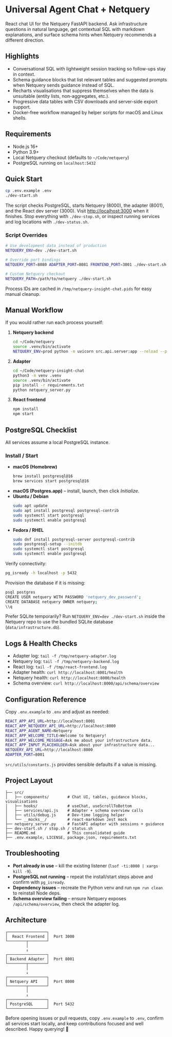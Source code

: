 # Universal Agent Chat + Netquery

React chat UI for the Netquery FastAPI backend. Ask infrastructure questions in natural language, get contextual SQL with markdown explanations, and surface schema hints when Netquery recommends a different direction.

## Highlights
- Conversational SQL with lightweight session tracking so follow-ups stay in context.
- Schema guidance blocks that list relevant tables and suggested prompts when Netquery sends guidance instead of SQL.
- Recharts visualisations that suppress themselves when the data is unsuitable (entity lists, non-aggregates, etc.).
- Progressive data tables with CSV downloads and server-side export support.
- Docker-free workflow managed by helper scripts for macOS and Linux shells.

## Requirements
- Node.js 16+
- Python 3.9+
- Local Netquery checkout (defaults to `~/Code/netquery`)
- PostgreSQL running on `localhost:5432`

## Quick Start
```bash
cp .env.example .env
./dev-start.sh
```
The script checks PostgreSQL, starts Netquery (8000), the adapter (8001), and the React dev server (3000). Visit [http://localhost:3000](http://localhost:3000) when it finishes. Stop everything with `./dev-stop.sh`, or inspect running services and log locations with `./dev-status.sh`.

### Script Overrides
```bash
# Use development data instead of production
NETQUERY_ENV=dev ./dev-start.sh

# Override port bindings
NETQUERY_PORT=8080 ADAPTER_PORT=8081 FRONTEND_PORT=3001 ./dev-start.sh

# Custom Netquery checkout
NETQUERY_PATH=/path/to/netquery ./dev-start.sh
```
Process IDs are cached in `/tmp/netquery-insight-chat.pids` for easy manual cleanup.

## Manual Workflow
If you would rather run each process yourself:

1. **Netquery backend**
    ```bash
    cd ~/Code/netquery
    source .venv/bin/activate
    NETQUERY_ENV=prod python -m uvicorn src.api.server:app --reload --port 8000
    ```
2. **Adapter**
    ```bash
    cd ~/Code/netquery-insight-chat
    python3 -m venv .venv
    source .venv/bin/activate
    pip install -r requirements.txt
    python netquery_server.py
    ```
3. **React frontend**
    ```bash
    npm install
    npm start
    ```

## PostgreSQL Checklist
All services assume a local PostgreSQL instance.

### Install / Start
- **macOS (Homebrew)**
  ```bash
  brew install postgresql@16
  brew services start postgresql@16
  ```
- **macOS (Postgres.app)** – install, launch, then click *Initialize*.
- **Ubuntu / Debian**
  ```bash
  sudo apt update
  sudo apt install postgresql postgresql-contrib
  sudo systemctl start postgresql
  sudo systemctl enable postgresql
  ```
- **Fedora / RHEL**
  ```bash
  sudo dnf install postgresql-server postgresql-contrib
  sudo postgresql-setup --initdb
  sudo systemctl start postgresql
  sudo systemctl enable postgresql
  ```

Verify connectivity:
```bash
pg_isready -h localhost -p 5432
```

Provision the database if it is missing:
```bash
psql postgres
CREATE USER netquery WITH PASSWORD 'netquery_dev_password';
CREATE DATABASE netquery OWNER netquery;
\\q
```

Prefer SQLite temporarily? Run `NETQUERY_ENV=dev ./dev-start.sh` inside the Netquery repo to use the bundled SQLite database (`data/infrastructure.db`).

## Logs & Health Checks
- Adapter log: `tail -f /tmp/netquery-adapter.log`
- Netquery log: `tail -f /tmp/netquery-backend.log`
- React log: `tail -f /tmp/react-frontend.log`
- Adapter health: `curl http://localhost:8001/health`
- Netquery health: `curl http://localhost:8000/health`
- Schema overview: `curl http://localhost:8000/api/schema/overview`

## Configuration Reference
Copy `.env.example` to `.env` and adjust as needed:
```bash
REACT_APP_API_URL=http://localhost:8001
REACT_APP_NETQUERY_API_URL=http://localhost:8000
REACT_APP_AGENT_NAME=Netquery
REACT_APP_WELCOME_TITLE=Welcome to Netquery!
REACT_APP_WELCOME_MESSAGE=Ask me about your infrastructure data.
REACT_APP_INPUT_PLACEHOLDER=Ask about your infrastructure data...
NETQUERY_API_URL=http://localhost:8000
ADAPTER_PORT=8001
```
`src/utils/constants.js` provides sensible defaults if a value is missing.

## Project Layout
```
├── src/
│   ├── components/        # Chat UI, tables, guidance blocks, visualisations
│   ├── hooks/             # useChat, useScrollToBottom
│   ├── services/api.js    # Adapter + schema overview calls
│   ├── utils/debug.js     # Dev-time logging helper
│   └── __mocks__/         # react-markdown Jest mock
├── netquery_server.py     # FastAPI adapter with sessions + guidance
├── dev-start.sh / stop.sh / status.sh
├── README.md              # This consolidated guide
├── .env.example, LICENSE, package.json, requirements.txt
```

## Troubleshooting
- **Port already in use** – kill the existing listener (`lsof -ti:8000 | xargs kill -9`).
- **PostgreSQL not running** – repeat the install/start steps above and confirm with `pg_isready`.
- **Dependency issues** – recreate the Python venv and run `npm run clean` to reinstall Node deps.
- **Schema overview failing** – ensure Netquery exposes `/api/schema/overview`, then check the adapter log.

## Architecture
```
┌─────────────────┐
│  React Frontend │  Port 3000
└────────┬────────┘
         │
         ↓
┌─────────────────┐
│ Backend Adapter │  Port 8001
└────────┬────────┘
         │
         ↓
┌─────────────────┐
│ Netquery API    │  Port 8000
└────────┬────────┘
         │
         ↓
┌─────────────────┐
│ PostgreSQL      │  Port 5432
└─────────────────┘
```

Before opening issues or pull requests, copy `.env.example` to `.env`, confirm all services start locally, and keep contributions focused and well described. Happy querying! 🚀
